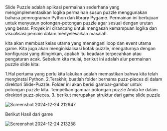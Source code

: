 Slide Puzzle adalah aplikasi permainan sederhana yang mengimplementasikan logika permainan susun puzzle menggunakan bahasa pemrograman Python dan library Pygame. Permainan ini bertujuan untuk menyusun potongan-potongan puzzle agar sesuai dengan urutan yang benar. Proyek ini dirancang untuk mengasah kemampuan logika dan visualisasi pemain dalam menyelesaikan masalah.

kita akan membuat kelas utama yang menangani loop dan event utama game. Kita juga akan menginisialisasi kotak puzzle, mengaturnya dengan konfigurasi yang diinginkan, apakah itu keadaan terpecahkan atau pengaturan acak. Sebelum kita mulai, berikut ini adalah alur permainan puzzle slide kita: 

1.Hal pertama yang perlu kita lakukan adalah memastikan bahwa kita telah menginstal Python. 
2.Terakhir, buatlah folder bernama puzz-pieces di dalam direktori Slide-Puzzle. Folder ini akan berisi gambar-gambar untuk potongan puzzle kita. Tempelkan gambar potongan puzzle Anda ke dalam direktori puzz-pieces. 
3. berikut merupakan struktur dari game slide puzzle


![Screenshot 2024-12-24 212947](https://github.com/user-attachments/assets/1525a175-dee5-4627-a70f-cd9dec39d45d)

Berikut Hasil dari game 

![Screenshot 2024-12-24 213258](https://github.com/user-attachments/assets/f5e49854-effb-458a-9f41-d0cd08a5eda9)

